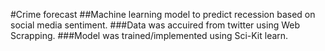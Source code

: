 #Crime forecast
##Machine learning model to predict recession based on social media sentiment.
###Data was accuired from twitter using Web Scrapping.
###Model was trained/implemented using Sci-Kit learn.
